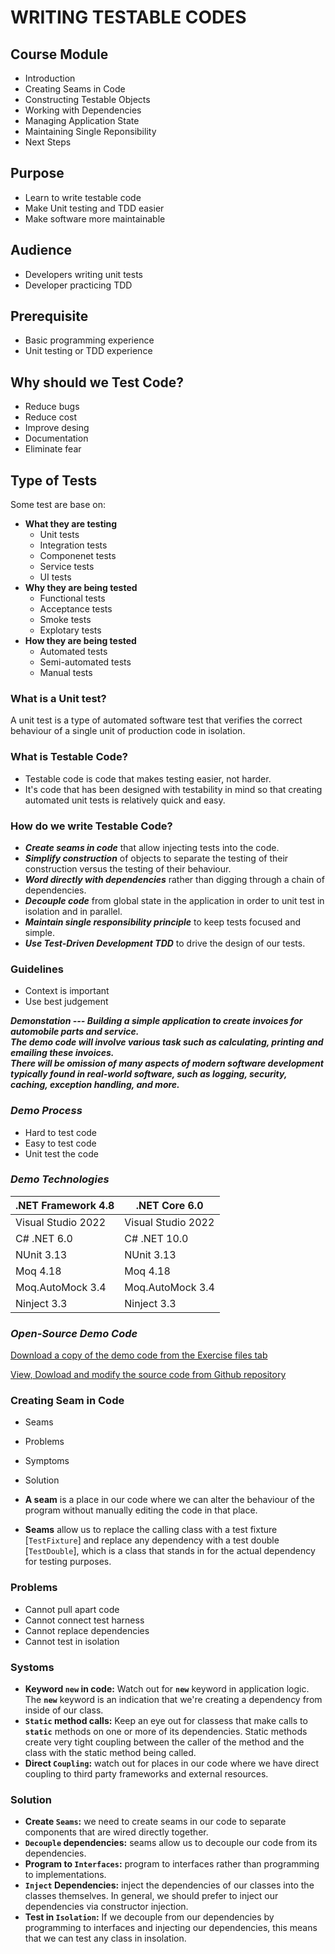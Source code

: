 # **WRITING TESTABLE CODES**

## **Course Module**

- Introduction
- Creating Seams in Code
- Constructing Testable Objects
- Working with Dependencies
- Managing Application State
- Maintaining Single Reponsibility
- Next Steps

## **Purpose**

- Learn to write testable code
- Make Unit testing and TDD easier
- Make software more maintainable

## **Audience**

- Developers writing unit tests
- Developer practicing TDD

## **Prerequisite**

- Basic programming experience
- Unit testing or TDD experience

## **Why should we Test Code?**

- Reduce bugs
- Reduce cost
- Improve desing
- Documentation
- Eliminate fear

## **Type of Tests**

Some test are base on:

- **What they are testing**
  - Unit tests
  - Integration tests
  - Componenet tests
  - Service tests
  - UI tests
- **Why they are being tested**
  - Functional tests
  - Acceptance tests
  - Smoke tests
  - Explotary tests
- **How they are being tested**
  - Automated tests
  - Semi-automated tests
  - Manual tests

### **What is a Unit test?**

A unit test is a type of automated software test that verifies the correct behaviour of a single unit of production code in isolation.

### **What is Testable Code?**

- Testable code is code that makes testing easier, not harder.
- It's code that has been designed with testability in mind so that creating automated unit tests is relatively quick and easy.

### **How do we write Testable Code?**

- ***Create seams in code*** that allow injecting tests into the code.
- ***Simplify construction*** of objects to separate the testing of their construction versus the testing of their behaviour.
- ***Word directly with dependencies*** rather than digging through a chain of dependencies.
- ***Decouple code*** from global state in the application in order to unit test in isolation and in parallel.
- ***Maintain single responsibility principle*** to keep tests focused and simple.
- ***Use Test-Driven Development TDD*** to drive the design of our tests.

### **Guidelines**

- Context is important
- Use best judgement

***Demonstation --- Building a simple application to create invoices for automobile parts and service.***  
***The demo code will involve various task such as calculating, printing and emailing these invoices.***  
***There will be omission of many aspects of modern software development typically found in real-world software, such as logging, security, caching, exception handling, and more.***  

### ***Demo Process***

- Hard to test code
- Easy to test code
- Unit test the code

### ***Demo Technologies***

| **.NET Framework 4.8** | **.NET Core 6.0** |
|--|--|
| Visual Studio 2022 | Visual Studio 2022 |
| C# .NET 6.0 | C# .NET 10.0 |
| NUnit 3.13 | NUnit 3.13 |
| Moq 4.18 | Moq 4.18 |
| Moq.AutoMock 3.4 | Moq.AutoMock 3.4 |
| Ninject 3.3 | Ninject 3.3 |

### ***Open-Source Demo Code***

<a href = "https://www.pluralsight.com/library/courses/writing-testable-code/exercise-file">Download a copy of the demo code from the Exercise files tab</a>

<a href = "https://github.com/matthewrenze/writing-testable-code">View, Dowload and modify the source code from Github repository</a>

### **Creating Seam in Code**

- Seams
- Problems
- Symptoms
- Solution

- **A seam** is a place in our code where we can alter the behaviour of the program without manually editing the code in that place.  
- **Seams** allow us to replace the calling class with a test fixture [`TestFixture`] and replace any dependency with a test double [`TestDouble`], which is a class that stands in for the actual dependency for testing purposes.  

### **Problems**

- Cannot pull apart code
- Cannot connect test harness
- Cannot replace dependencies
- Cannot test in isolation

### **Systoms**

- **Keyword `new` in code:** Watch out for **`new`** keyword in application logic. The **`new`** keyword is an indication that we're creating a dependency from inside of our class.
- **`Static` method calls:** Keep an eye out for classess that make calls to **`static`** methods on one or more of its dependencies. Static methods create very tight coupling between the caller of the method and the class with the static method being called.
- **Direct `Coupling`:** watch out for places in our code where we have direct coupling to third party frameworks and external resources.

### **Solution**

- **Create `Seams`:** we need to create seams in our code to separate components that are wired directly together.
- **`Decouple` dependencies:** seams allow us to decouple our code from its dependencies.
- **Program to `Interfaces`:** program to interfaces rather than programming to implementations.
- **`Inject` Dependencies:** inject the dependencies of our classes into the classes themselves. In general, we should prefer to inject our dependencies via constructor injection.
- **Test in `Isolation`:** If we decouple from our dependencies by programming to interfaces and injecting our dependencies, this means that we can test any class in insolation.

